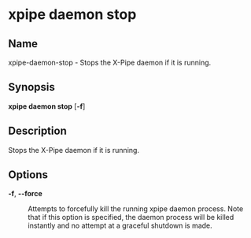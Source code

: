# xpipe daemon stop

<h2 id="_name">Name</h2>
<div class="sectionbody">
<p>xpipe-daemon-stop - Stops the X-Pipe daemon if it is running.</p>
</div>
<div class="sect1">
<h2 id="_synopsis">Synopsis</h2>
<div class="sectionbody">
<div class="paragraph">
<p><strong>xpipe daemon stop</strong> [<strong>-f</strong>]</p>
</div>
</div>
</div>
<div class="sect1">
<h2 id="_description">Description</h2>
<div class="sectionbody">
<div class="paragraph">
<p>Stops the X-Pipe daemon if it is running.</p>
</div>
</div>
</div>
<div class="sect1">
<h2 id="_options">Options</h2>
<div class="sectionbody">
<div class="dlist">
<dl>
<dt class="hdlist1"><strong>-f</strong>, <strong>--force</strong></dt>
<dd>
<p>Attempts to forcefully kill the running xpipe daemon process. Note that if this option is specified, the daemon process will be killed instantly and no attempt at a graceful shutdown is made.</p>
</dd>
</dl>
</div>
</div>
</div>
